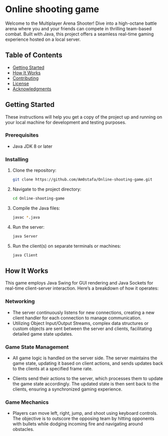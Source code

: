 # Online shooting game

Welcome to the Multiplayer Arena Shooter! Dive into a high-octane battle arena where you and your friends can compete in thrilling team-based combat. Built with Java, this project offers a seamless real-time gaming experience hosted on a local server.

## Table of Contents
- [Getting Started](#getting-started)
- [How It Works](#how-it-works)
- [Contributing](#contributing)
- [License](#license)
- [Acknowledgments](#acknowledgments)

## Getting Started

These instructions will help you get a copy of the project up and running on your local machine for development and testing purposes.

### Prerequisites

- Java JDK 8 or later

### Installing

1. Clone the repository:
   ```bash
   git clone https://github.com/Am0stafa/Online-shooting-game.git
   ```
2. Navigate to the project directory:
   ```bash
   cd Online-shooting-game
   ```
3. Compile the Java files:
   ```bash
   javac *.java
   ```
4. Run the server:
   ```bash
   java Server
   ```
5. Run the client(s) on separate terminals or machines:
   ```bash
   java Client
   ```

## How It Works

This game employs Java Swing for GUI rendering and Java Sockets for real-time client-server interaction. Here’s a breakdown of how it operates:

### Networking
- The server continuously listens for new connections, creating a new client handler for each connection to manage communication.
- Utilizing Object Input/Output Streams, complex data structures or custom objects are sent between the server and clients, facilitating detailed game state updates.

### Game State Management
- All game logic is handled on the server side. The server maintains the game state, updating it based on client actions, and sends updates back to the clients at a specified frame rate.
  
- Clients send their actions to the server, which processes them to update the game state accordingly. The updated state is then sent back to the clients, ensuring a synchronized gaming experience.

### Game Mechanics
- Players can move left, right, jump, and shoot using keyboard controls. The objective is to outscore the opposing team by hitting opponents with bullets while dodging incoming fire and navigating around obstacles.
